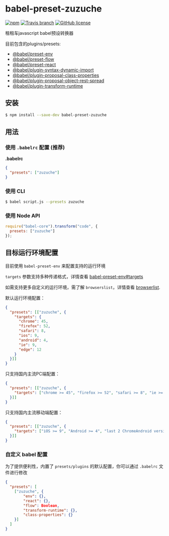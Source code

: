 # babel-preset-zuzuche

[![npm](https://img.shields.io/npm/v/babel-preset-zuzuche.svg)](https://www.npmjs.com/package/babel-preset-zuzuche)
[![Travis branch](https://img.shields.io/travis/zuzucheFE/babel-preset-zuzuche/master.svg)](https://travis-ci.org/zuzucheFE/babel-preset-zuzuche)
[![GitHub license](https://img.shields.io/badge/license-MIT-blue.svg)](https://raw.githubusercontent.com/kidney/babel-preset-zuzuche/master/LICENSE)

租租车javascript babel预设转换器

目前包含的plugins/presets:

 - [@babel/preset-env](https://www.npmjs.com/package/@babel/preset-env)
 - [@babel/preset-flow](https://www.npmjs.com/package/@babel/preset-flow)
 - [@babel/preset-react](https://www.npmjs.com/package/@babel/preset-react)
 - [@babel/plugin-syntax-dynamic-import](https://www.npmjs.com/package/@babel/plugin-syntax-dynamic-import)
 - [@babel/plugin-proposal-class-properties](https://www.npmjs.com/package/@babel/plugin-proposal-class-properties)
 - [@babel/plugin-proposal-object-rest-spread](https://www.npmjs.com/package/@babel/plugin-proposal-object-rest-spread)
 - [@babel/plugin-transform-runtime](https://www.npmjs.com/package/@babel/plugin-transform-runtime)




## 安装

```sh
$ npm install --save-dev babel-preset-zuzuche
```

## 用法

### 使用 `.babelrc` 配置 (推荐)

**.babelrc**

```json
{
  "presets": ["zuzuche"]
}
```

### 使用 CLI

```sh
$ babel script.js --presets zuzuche
```

### 使用 Node API

```javascript
require("babel-core").transform("code", {
  presets: ["zuzuche"]
});
```


## 目标运行环境配置

目前使用 `babel-preset-env` 来配置支持的运行环境

`targets` 参数支持多种传递格式，详情查看 [babel-preset-env#targets](https://github.com/babel/babel/tree/master/packages/babel-preset-env)

如需支持更多自定义的运行环境，需了解 `browserslist`，详情查看 [browserlist](https://github.com/ai/browserslist).

默认运行环境配置：

```json
{
  "presets": [["zuzuche", {
    "targets": {
      "chrome": 45,
      "firefox": 52,
      "safari": 8,
      "ios": 9,
      "android": 4,
      "ie": 9,
      "edge": 12
    }
  }]]
}
```

只支持国内主流PC端配置：
```json
{
  "presets": [["zuzuche", {
    "targets": ["chrome >= 45", "firefox >= 52", "safari >= 8", "ie >= 9", "edge >= 12"]
  }]]
}
```



只支持国内主流移动端配置：
```json
{
  "presets": [["zuzuche", {
    "targets": ["iOS >= 9", "Android >= 4", "last 2 ChromeAndroid versions"]
  }]]
}
```


### 自定义 babel 配置

为了提供便利性，内置了 `presets/plugins` 的默认配置，你可以通过 `.babelrc` 文件进行修改

```json
{
  "presets": [
    ["zuzuche", {
        "env": {},
        "react": {},
        "flow": Boolean,
        "transform-runtime": {},
        "class-properties": {}
    }]
  ]
}
```
